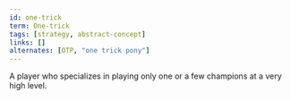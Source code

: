 ```yaml
---
id: one-trick
term: One-trick
tags: [strategy, abstract-concept]
links: []
alternates: [OTP, "one trick pony"]
---
```


  A player who specializes in playing only one or a few champions at a very high level.